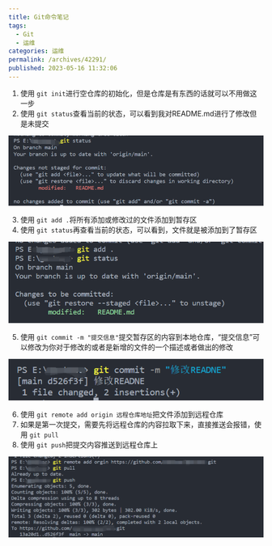 ```yaml
---
title: Git命令笔记
tags:
  - Git
  - 运维
categories: 运维
permalink: /archives/42291/
published: 2023-05-16 11:32:06
---
```

1. 使用 `git init`进行空仓库的初始化，但是仓库是有东西的话就可以不用做这一步
2. 使用 `git status`查看当前的状态，可以看到我对README.md进行了修改但是未提交

![image.png](./images/1684206899329-06d16e81-f68c-493e-824f-abc32af09e04.png)

3. 使用 `git add .`将所有添加或修改过的文件添加到暂存区
4. 使用 `git status`再查看当前的状态，可以看到，文件就是被添加到了暂存区

![image.png](./images/1684207062489-81562a79-5538-4228-9a36-16593d8fc719.png)

5. 使用 `git commit -m "提交信息"`提交暂存区的内容到本地仓库，“提交信息”可以修改为你对于修改的或者是新增的文件的一个描述或者做出的修改

![image.png](./images/1684207206822-7558bec2-4ef0-4652-960c-98c07184235e.png)

6. 使用 `git remote add origin 远程仓库地址`把文件添加到远程仓库
7. 如果是第一次提交，需要先将远程仓库的内容拉取下来，直接推送会报错，使用 `git pull`
8. 使用 `git push`把提交内容推送到远程仓库上

![image.png](./images/1684207538506-b14531f2-5c0b-41cb-b62f-fefe00c22f71.png)
